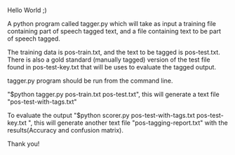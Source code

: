 Hello World ;)

A python program called tagger.py which will take as input a training file containing part of speech tagged text, and a file containing text to be part of speech tagged. 

The training data is pos-train.txt, and the text to be tagged is pos-test.txt. There is also a gold standard (manually tagged) version of the test file found in pos-test-key.txt that will be uses to evaluate the tagged output.

tagger.py program should be run from the command line.

"$python tagger.py pos-train.txt pos-test.txt", this will generate a text file "pos-test-with-tags.txt"

To evaluate the output "$python scorer.py pos-test-with-tags.txt pos-test-key.txt ", this will generate another text file "pos-tagging-report.txt" with the results(Accuracy and confusion matrix).

Thank you!
